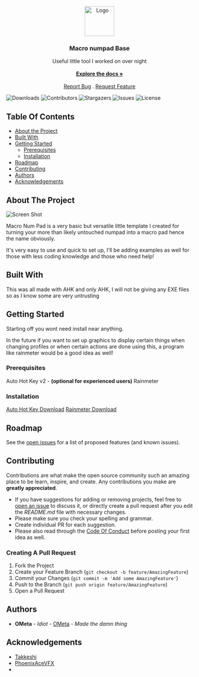 <br/>
<p align="center">
  <a href="https://github.com/OMetaVR/Macro-NUM-pad">
    <img src="https://cdn.discordapp.com/avatars/297075664530440192/f591756d394a3d9599d1482f731f4d4a.webp?size=1024&width=0&height=384" alt="Logo" width="80" height="80">
  </a>

  <h3 align="center">Macro numpad Base</h3>

  <p align="center">
    Useful little tool I worked on over night
    <br/>
    <br/>
    <a href="https://github.com/OMetaVR/Macro-NUM-pad"><strong>Explore the docs »</strong></a>
    <br/>
    <br/>
    <a href="https://github.com/OMetaVR/Macro-NUM-pad/issues">Report Bug</a>
    .
    <a href="https://github.com/OMetaVR/Macro-NUM-pad/issues">Request Feature</a>
  </p>
</p>

![Downloads](https://img.shields.io/github/downloads/OMetaVR/Macro-NUM-pad/total) ![Contributors](https://img.shields.io/github/contributors/OMetaVR/Macro-NUM-pad?color=dark-green) ![Stargazers](https://img.shields.io/github/stars/OMetaVR/Macro-NUM-pad?style=social) ![Issues](https://img.shields.io/github/issues/OMetaVR/Macro-NUM-pad) ![License](https://img.shields.io/github/license/OMetaVR/Macro-NUM-pad) 

## Table Of Contents

* [About the Project](#about-the-project)
* [Built With](#built-with)
* [Getting Started](#getting-started)
  * [Prerequisites](#prerequisites)
  * [Installation](#installation)
* [Roadmap](#roadmap)
* [Contributing](#contributing)
* [Authors](#authors)
* [Acknowledgements](#acknowledgements)

## About The Project

![Screen Shot](https://media.discordapp.net/attachments/522939786395254785/1125529481969401886/image.png?width=327&height=169)

Macro Num Pad is a very basic but versatile little template I created for turning your more than likely untouched numpad into a macro pad hence the name obviously.

It's very easy to use and quick to set up, I'll be adding examples as well for those with less coding knowledge and those who need help!

## Built With

This was all made with AHK and only AHK, I will not be giving any EXE files so as I know some are very untrusting

## Getting Started

Starting off you wont need install near anything. 

In the future if you want to set up graphics to display certain things when changing profiles or when certain actions are done using this, a program like rainmeter would be a good idea as well!

### Prerequisites

Auto Hot Key v2 -
**(optional for experienced users)** Rainmeter

### Installation

[Auto Hot Key Download](https://www.autohotkey.com/download/ahk-v2.exe)
[Rainmeter Download](https://github.com/rainmeter/rainmeter/releases/download/v4.5.17.3700/Rainmeter-4.5.17.exe)

## Roadmap

See the [open issues](https://github.com/OMetaVR/Macro-NUM-pad/issues) for a list of proposed features (and known issues).

## Contributing

Contributions are what make the open source community such an amazing place to be learn, inspire, and create. Any contributions you make are **greatly appreciated**.
* If you have suggestions for adding or removing projects, feel free to [open an issue](https://github.com/OMetaVR/Macro-NUM-pad/issues/new) to discuss it, or directly create a pull request after you edit the *README.md* file with necessary changes.
* Please make sure you check your spelling and grammar.
* Create individual PR for each suggestion.
* Please also read through the [Code Of Conduct](https://github.com/OMetaVR/Macro-NUM-pad/blob/main/CODE_OF_CONDUCT.md) before posting your first idea as well.

### Creating A Pull Request

1. Fork the Project
2. Create your Feature Branch (`git checkout -b feature/AmazingFeature`)
3. Commit your Changes (`git commit -m 'Add some AmazingFeature'`)
4. Push to the Branch (`git push origin feature/AmazingFeature`)
5. Open a Pull Request

## Authors

* **OMeta** - *Idiot* - [OMeta](https://github.com/OMetaVR) - *Made the damn thing*

## Acknowledgements

* [Takkeshi]()
* [PhoenixAceVFX](https://github.com/PhoenixAceVFX)
* []()
